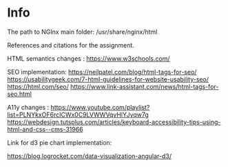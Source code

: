 # Info

The path to NGInx main folder:
/usr/share/nginx/html

References and citations for the assignment.

HTML semantics changes : 
https://www.w3schools.com/

SEO implementation:
https://neilpatel.com/blog/html-tags-for-seo/
https://usabilitygeek.com/7-html-guidelines-for-website-usability-seo/
https://html.com/seo/
https://www.link-assistant.com/news/html-tags-for-seo.html

A11y changes : 
https://www.youtube.com/playlist?list=PLNYkxOF6rcICWx0C9LVWWVqvHlYJyqw7g
https://webdesign.tutsplus.com/articles/keyboard-accessibility-tips-using-html-and-css--cms-31966

Link for d3 pie chart implementation: 

https://blog.logrocket.com/data-visualization-angular-d3/
